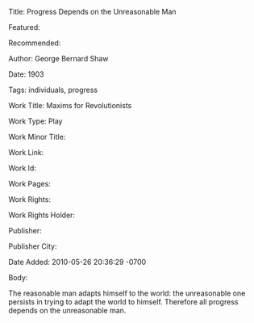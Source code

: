 Title: Progress Depends on the Unreasonable Man

Featured: 

Recommended: 

Author: George Bernard Shaw

Date: 1903

Tags: individuals, progress

Work Title: Maxims for Revolutionists

Work Type: Play

Work Minor Title:  

Work Link: 

Work Id:  

Work Pages:  

Work Rights:  

Work Rights Holder:  

Publisher:  

Publisher City:  

Date Added: 2010-05-26 20:36:29 -0700

Body:

The reasonable man adapts himself to the world: the unreasonable one persists in trying to adapt the world to himself. Therefore all progress depends on the unreasonable man.


